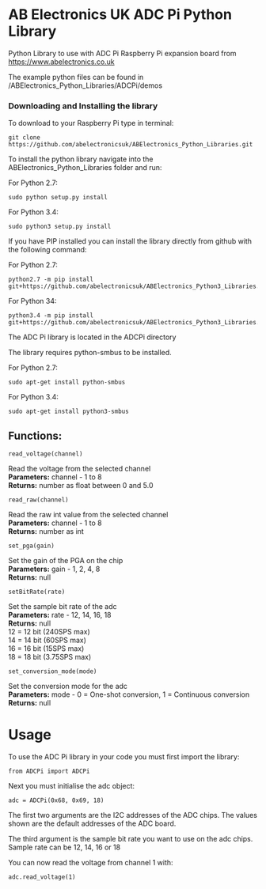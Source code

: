AB Electronics UK ADC Pi Python Library
=====

Python Library to use with ADC Pi Raspberry Pi expansion board from  
https://www.abelectronics.co.uk  

The example python files can be found in /ABElectronics_Python_Libraries/ADCPi/demos  

### Downloading and Installing the library

To download to your Raspberry Pi type in terminal: 

```
git clone https://github.com/abelectronicsuk/ABElectronics_Python_Libraries.git
```

To install the python library navigate into the ABElectronics_Python_Libraries folder and run:  

For Python 2.7:
```
sudo python setup.py install
```
For Python 3.4:
```
sudo python3 setup.py install
```

If you have PIP installed you can install the library directly from github with the following command:

For Python 2.7:
```
python2.7 -m pip install git+https://github.com/abelectronicsuk/ABElectronics_Python3_Libraries.git
```

For Python 34:
```
python3.4 -m pip install git+https://github.com/abelectronicsuk/ABElectronics_Python3_Libraries.git
```

The ADC Pi library is located in the ADCPi directory  

The library requires python-smbus to be installed.  

For Python 2.7:
```
sudo apt-get install python-smbus
```
For Python 3.4:
```
sudo apt-get install python3-smbus
```

Functions:
----------
```
read_voltage(channel) 
```
Read the voltage from the selected channel  
**Parameters:** channel - 1 to 8  
**Returns:** number as float between 0 and 5.0

```
read_raw(channel) 
```
Read the raw int value from the selected channel  
**Parameters:** channel - 1 to 8  
**Returns:** number as int

```
set_pga(gain)
```
Set the gain of the PGA on the chip  
**Parameters:** gain -  1, 2, 4, 8  
**Returns:** null

```
setBitRate(rate)
```
Set the sample bit rate of the adc  
**Parameters:** rate -  12, 14, 16, 18  
**Returns:** null  
12 = 12 bit (240SPS max)  
14 = 14 bit (60SPS max)  
16 = 16 bit (15SPS max)  
18 = 18 bit (3.75SPS max)  

```
set_conversion_mode(mode)
```
Set the conversion mode for the adc  
**Parameters:** mode -  0 = One-shot conversion, 1 = Continuous conversion  
**Returns:** null

Usage
====

To use the ADC Pi library in your code you must first import the library:
```
from ADCPi import ADCPi
```

Next you must initialise the adc object:
```
adc = ADCPi(0x68, 0x69, 18)
```
The first two arguments are the I2C addresses of the ADC chips. The values shown are the default addresses of the ADC board.  

The third argument is the sample bit rate you want to use on the adc chips. Sample rate can be 12, 14, 16 or 18  

You can now read the voltage from channel 1 with:
```
adc.read_voltage(1)
```
